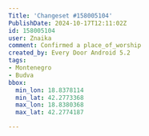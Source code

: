 ```yaml
---
Title: 'Changeset #158005104'
PublishDate: 2024-10-17T12:11:02Z
id: 158005104
user: Znaika
comment: Confirmed a place_of_worship
created_by: Every Door Android 5.2
tags:
- Montenegro
- Budva
bbox:
  min_lon: 18.8378114
  min_lat: 42.2773368
  max_lon: 18.8380368
  max_lat: 42.2774187

---
```

